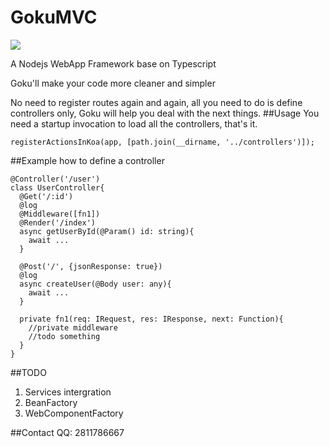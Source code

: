 GokuMVC
==============
![](http://i13.tietuku.com/003203c6a0e9a860.png)

A Nodejs WebApp Framework base on Typescript

Goku'll make your code more cleaner and simpler

No need to register routes again and again, all you need to do is define controllers only, Goku will help you deal with the next things.
##Usage
You need a startup invocation to load all the controllers, that's it.

    registerActionsInKoa(app, [path.join(__dirname, '../controllers')]);
    
##Example
how to define a controller

    @Controller('/user')
    class UserController{
      @Get('/:id')
      @log
      @Middleware([fn1])
      @Render('/index')
      async getUserById(@Param() id: string){
        await ...
      }
      
      @Post('/', {jsonResponse: true})
      @log
      async createUser(@Body user: any){
        await ...
      }
      
      private fn1(req: IRequest, res: IResponse, next: Function){
        //private middleware
        //todo something
      }
    }
    
##TODO
1. Services intergration
3. BeanFactory
4. WebComponentFactory

##Contact
QQ: 2811786667
